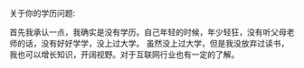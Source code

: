 关于你的学历问题:

首先我承认一点，我确实是没有学历。自己年轻的时候，年少轻狂，没有听父母老师的话，没有好好学学，没上过大学。
虽然没上过大学，但是我没放弃过读书，我也可以增长知识，开阔视野。对于互联网行业也有一定的了解。
